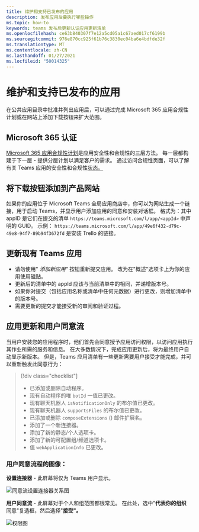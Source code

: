```yaml
---
title: 维护和支持已发布的应用
description: 发布应用后要执行哪些操作
ms.topic: how-to
keywords: teams 发布后更新认证应用更新清单
ms.openlocfilehash: ce63b840307f7e12a5cd05a1c67aed017cf6199b
ms.sourcegitcommit: 976e870cc925f61b76c3830ec04ba6e4bdfde32f
ms.translationtype: MT
ms.contentlocale: zh-CN
ms.lasthandoff: 01/27/2021
ms.locfileid: "50014325"
---
```

# <a name="maintain-and-support-your-published-app"></a>维护和支持已发布的应用 

在公共应用目录中批准并列出应用后，可以通过完成 Microsoft 365 应用合规性计划或在网站上添加下载按钮来扩大范围。

## <a name="microsoft-365-certified"></a>Microsoft 365 认证

[Microsoft 365 应用合规性计划](./application-certification.md)是应用安全性和合规性的三层方法。 每一层都构建于下一层 - 提供分层计划以满足客户的需求。 通过访问合规性页面，可以了解有关 Teams 应用的安全性和合规性[状态。](https://docs.microsoft.com/microsoft-365-app-certification/teams/teams-apps)

## <a name="add-a-download-button-to-your-product-site"></a>将下载按钮添加到产品网站

如果你的应用位于 Microsoft Teams 全局应用商店中，你可以为网站生成一个链接，用于启动 Teams，并显示用户添加应用的同意和安装对话框。
格式为：其中 appID 是它们在提交的清单  `https://teams.microsoft.com/l/app/<appId>` 中声明的 GUID。
示例： `https://teams.microsoft.com/l/app/49e6f432-d79c-49e8-94f7-89b94f3672fd` 是安装 Trello 的链接。

## <a name="updating-your-existing-teams-app"></a>更新现有 Teams 应用

* 请勿使用" *添加新应用"* 按钮重新提交应用。 改为在"概述"选项卡上为你的应用使用磁贴。
* 更新后的清单中的 appId 应该与当前清单中的相同，并递增版本号。
* 如果你对提交（包括应用名称或清单中任何元数据）进行更改，则增加清单中的版本号。
* 需要更新的提交才能接受新的审阅和验证过程。

## <a name="app-updates-and-the-user-consent-flow"></a>应用更新和用户同意流

当用户安装您的应用程序时，他们首先会同意授予应用访问权限，以访问应用执行其作业所需的服务和信息。 在大多数情况下，完成应用更新后，将为最终用户自动显示新版本。 但是，Teams 应用清单有一[](../../../../resources/schema/manifest-schema.md)些更新需要用户接受才能完成，并可以重新触发此同意行为：

 >[!div class="checklist"]
>
> * 已添加或删除自动程序。
> * 现有自动程序的唯 `botId` 一值已更改。
> * 现有聊天机器人 `isNotificationOnly` 的布尔值已更改。
> * 现有聊天机器人 `supportsFiles` 的布尔值已更改。
> * 已添加或删除 `composeExtensions` () 邮件扩展名。
> * 添加了一个新连接器。
> * 添加了新的静态/个人选项卡。
> * 添加了新的可配置组/频道选项卡。
> * 值 `webApplicationInfo` 已更改。
>

### <a name="images-of-user-consent-flow"></a>用户同意流程的图像：

**设置连接器** - 此屏幕将仅为 Teams 用户显示。

![同意流设置连接器关系图](../../../../assets/images/connector-teams-consentflow.png)

**用户同意流** - 此屏幕对于个人和组范围都很常见。 在此处，选中"**代表你的组织** 同意"复选框，然后选择"**接受"。**

![权限图](../../../../assets/images/user-consent-flow.png)
